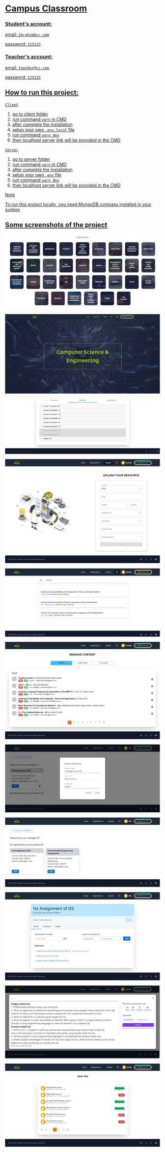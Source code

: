 # [Campus Classroom](https://ccroom.web.app/)
<h3><u>Student's account:<u></h3>

email: ```ibrahim@cc.com```

password: ```123123```


<h3><u>Teacher's account:<u></h3>

email: ```teacher@cc.com```

password: ```123123```

## How to run this project:
`Client`
1. go to client folder
1. run command `yarn` in CMD
1. after complete the installation
1. setup your own `.env.local` file
1. run command `yarn dev`
1. then localhost server link will be provided in the CMD

`Server`
1. go to server folder
1. run command `yarn` in CMD
1. after complete the installation 
2. setup your own `.env` file
3. run command `yarn dev`
4. then localhost server link will be provided in the CMD


> [!NOTE]  
> To run this project locally, you need MongoDB compass installed in your system


## Some screenshots of the project
![](<https://raw.githubusercontent.com/mdibuhossain/campus_library_modified_3_2_project/main/documentations/screenshots/classroom-all-departments.png>)

![](<https://raw.githubusercontent.com/mdibuhossain/campus_library_modified_3_2_project/main/documentations/screenshots/library-each-department.jpeg>)

![](<https://raw.githubusercontent.com/mdibuhossain/campus_library_modified_3_2_project/main/documentations/screenshots/classroom-upload-content.png>)

![](<https://raw.githubusercontent.com/mdibuhossain/campus_library_modified_3_2_project/main/documentations/screenshots/classroom-search.png>)

![](<https://raw.githubusercontent.com/mdibuhossain/campus_library_modified_3_2_project/main/documentations/screenshots/classroom-content-management.png>)

![](<https://raw.githubusercontent.com/mdibuhossain/campus_library_modified_3_2_project/main/documentations/screenshots/classroom-create-classroom.png>)

![](<https://raw.githubusercontent.com/mdibuhossain/campus_library_modified_3_2_project/main/documentations/screenshots/classroom-student-classroom.png>)

![](<https://raw.githubusercontent.com/mdibuhossain/campus_library_modified_3_2_project/main/documentations/screenshots/classroom-details.png>)

![](<https://raw.githubusercontent.com/mdibuhossain/campus_library_modified_3_2_project/main/documentations/screenshots/classroom-task-submit.png>)

![](<https://raw.githubusercontent.com/mdibuhossain/campus_library_modified_3_2_project/main/documentations/screenshots/classroom-user-list.png>)




